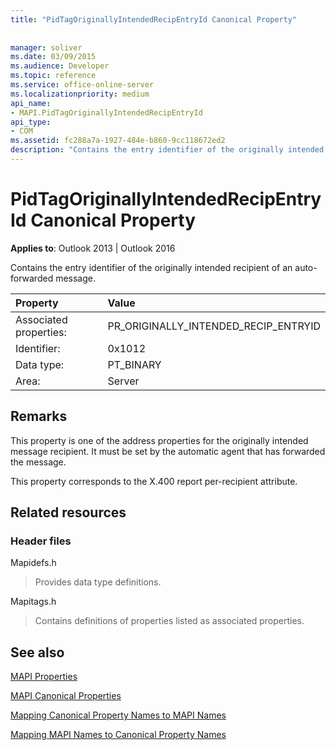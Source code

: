```yaml
---
title: "PidTagOriginallyIntendedRecipEntryId Canonical Property"
 
 
manager: soliver
ms.date: 03/09/2015
ms.audience: Developer
ms.topic: reference
ms.service: office-online-server
ms.localizationpriority: medium
api_name:
- MAPI.PidTagOriginallyIntendedRecipEntryId
api_type:
- COM
ms.assetid: fc288a7a-1927-484e-b860-9cc118672ed2
description: "Contains the entry identifier of the originally intended recipient of an auto-forwarded message. This property corresponds to the X.400 report per-recipient attribute."
---
```


# PidTagOriginallyIntendedRecipEntryId Canonical Property

  
  
**Applies to**: Outlook 2013 | Outlook 2016 
  
Contains the entry identifier of the originally intended recipient of an auto-forwarded message.
  
|Property |Value |
|:-----|:-----|
|Associated properties:  <br/> |PR_ORIGINALLY_INTENDED_RECIP_ENTRYID  <br/> |
|Identifier:  <br/> |0x1012  <br/> |
|Data type:  <br/> |PT_BINARY  <br/> |
|Area:  <br/> |Server  <br/> |
   
## Remarks

This property is one of the address properties for the originally intended message recipient. It must be set by the automatic agent that has forwarded the message.
  
This property corresponds to the X.400 report per-recipient attribute.
  
## Related resources

### Header files

Mapidefs.h
  
> Provides data type definitions.
    
Mapitags.h
  
> Contains definitions of properties listed as associated properties.
    
## See also



[MAPI Properties](mapi-properties.md)
  
[MAPI Canonical Properties](mapi-canonical-properties.md)
  
[Mapping Canonical Property Names to MAPI Names](mapping-canonical-property-names-to-mapi-names.md)
  
[Mapping MAPI Names to Canonical Property Names](mapping-mapi-names-to-canonical-property-names.md)

